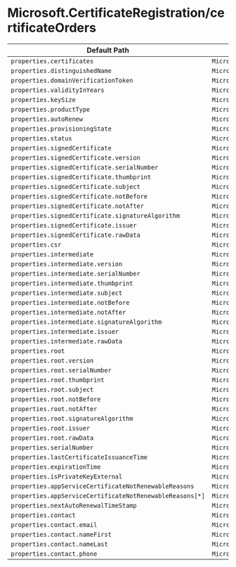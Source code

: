 # Microsoft.CertificateRegistration/certificateOrders

| Default Path | Alias |
|---|---|
| `properties.certificates` | `Microsoft.CertificateRegistration/certificateOrders/certificates` |
| `properties.distinguishedName` | `Microsoft.CertificateRegistration/certificateOrders/distinguishedName` |
| `properties.domainVerificationToken` | `Microsoft.CertificateRegistration/certificateOrders/domainVerificationToken` |
| `properties.validityInYears` | `Microsoft.CertificateRegistration/certificateOrders/validityInYears` |
| `properties.keySize` | `Microsoft.CertificateRegistration/certificateOrders/keySize` |
| `properties.productType` | `Microsoft.CertificateRegistration/certificateOrders/productType` |
| `properties.autoRenew` | `Microsoft.CertificateRegistration/certificateOrders/autoRenew` |
| `properties.provisioningState` | `Microsoft.CertificateRegistration/certificateOrders/provisioningState` |
| `properties.status` | `Microsoft.CertificateRegistration/certificateOrders/status` |
| `properties.signedCertificate` | `Microsoft.CertificateRegistration/certificateOrders/signedCertificate` |
| `properties.signedCertificate.version` | `Microsoft.CertificateRegistration/certificateOrders/signedCertificate.version` |
| `properties.signedCertificate.serialNumber` | `Microsoft.CertificateRegistration/certificateOrders/signedCertificate.serialNumber` |
| `properties.signedCertificate.thumbprint` | `Microsoft.CertificateRegistration/certificateOrders/signedCertificate.thumbprint` |
| `properties.signedCertificate.subject` | `Microsoft.CertificateRegistration/certificateOrders/signedCertificate.subject` |
| `properties.signedCertificate.notBefore` | `Microsoft.CertificateRegistration/certificateOrders/signedCertificate.notBefore` |
| `properties.signedCertificate.notAfter` | `Microsoft.CertificateRegistration/certificateOrders/signedCertificate.notAfter` |
| `properties.signedCertificate.signatureAlgorithm` | `Microsoft.CertificateRegistration/certificateOrders/signedCertificate.signatureAlgorithm` |
| `properties.signedCertificate.issuer` | `Microsoft.CertificateRegistration/certificateOrders/signedCertificate.issuer` |
| `properties.signedCertificate.rawData` | `Microsoft.CertificateRegistration/certificateOrders/signedCertificate.rawData` |
| `properties.csr` | `Microsoft.CertificateRegistration/certificateOrders/csr` |
| `properties.intermediate` | `Microsoft.CertificateRegistration/certificateOrders/intermediate` |
| `properties.intermediate.version` | `Microsoft.CertificateRegistration/certificateOrders/intermediate.version` |
| `properties.intermediate.serialNumber` | `Microsoft.CertificateRegistration/certificateOrders/intermediate.serialNumber` |
| `properties.intermediate.thumbprint` | `Microsoft.CertificateRegistration/certificateOrders/intermediate.thumbprint` |
| `properties.intermediate.subject` | `Microsoft.CertificateRegistration/certificateOrders/intermediate.subject` |
| `properties.intermediate.notBefore` | `Microsoft.CertificateRegistration/certificateOrders/intermediate.notBefore` |
| `properties.intermediate.notAfter` | `Microsoft.CertificateRegistration/certificateOrders/intermediate.notAfter` |
| `properties.intermediate.signatureAlgorithm` | `Microsoft.CertificateRegistration/certificateOrders/intermediate.signatureAlgorithm` |
| `properties.intermediate.issuer` | `Microsoft.CertificateRegistration/certificateOrders/intermediate.issuer` |
| `properties.intermediate.rawData` | `Microsoft.CertificateRegistration/certificateOrders/intermediate.rawData` |
| `properties.root` | `Microsoft.CertificateRegistration/certificateOrders/root` |
| `properties.root.version` | `Microsoft.CertificateRegistration/certificateOrders/root.version` |
| `properties.root.serialNumber` | `Microsoft.CertificateRegistration/certificateOrders/root.serialNumber` |
| `properties.root.thumbprint` | `Microsoft.CertificateRegistration/certificateOrders/root.thumbprint` |
| `properties.root.subject` | `Microsoft.CertificateRegistration/certificateOrders/root.subject` |
| `properties.root.notBefore` | `Microsoft.CertificateRegistration/certificateOrders/root.notBefore` |
| `properties.root.notAfter` | `Microsoft.CertificateRegistration/certificateOrders/root.notAfter` |
| `properties.root.signatureAlgorithm` | `Microsoft.CertificateRegistration/certificateOrders/root.signatureAlgorithm` |
| `properties.root.issuer` | `Microsoft.CertificateRegistration/certificateOrders/root.issuer` |
| `properties.root.rawData` | `Microsoft.CertificateRegistration/certificateOrders/root.rawData` |
| `properties.serialNumber` | `Microsoft.CertificateRegistration/certificateOrders/serialNumber` |
| `properties.lastCertificateIssuanceTime` | `Microsoft.CertificateRegistration/certificateOrders/lastCertificateIssuanceTime` |
| `properties.expirationTime` | `Microsoft.CertificateRegistration/certificateOrders/expirationTime` |
| `properties.isPrivateKeyExternal` | `Microsoft.CertificateRegistration/certificateOrders/isPrivateKeyExternal` |
| `properties.appServiceCertificateNotRenewableReasons` | `Microsoft.CertificateRegistration/certificateOrders/appServiceCertificateNotRenewableReasons` |
| `properties.appServiceCertificateNotRenewableReasons[*]` | `Microsoft.CertificateRegistration/certificateOrders/appServiceCertificateNotRenewableReasons[*]` |
| `properties.nextAutoRenewalTimeStamp` | `Microsoft.CertificateRegistration/certificateOrders/nextAutoRenewalTimeStamp` |
| `properties.contact` | `Microsoft.CertificateRegistration/certificateOrders/contact` |
| `properties.contact.email` | `Microsoft.CertificateRegistration/certificateOrders/contact.email` |
| `properties.contact.nameFirst` | `Microsoft.CertificateRegistration/certificateOrders/contact.nameFirst` |
| `properties.contact.nameLast` | `Microsoft.CertificateRegistration/certificateOrders/contact.nameLast` |
| `properties.contact.phone` | `Microsoft.CertificateRegistration/certificateOrders/contact.phone` |

